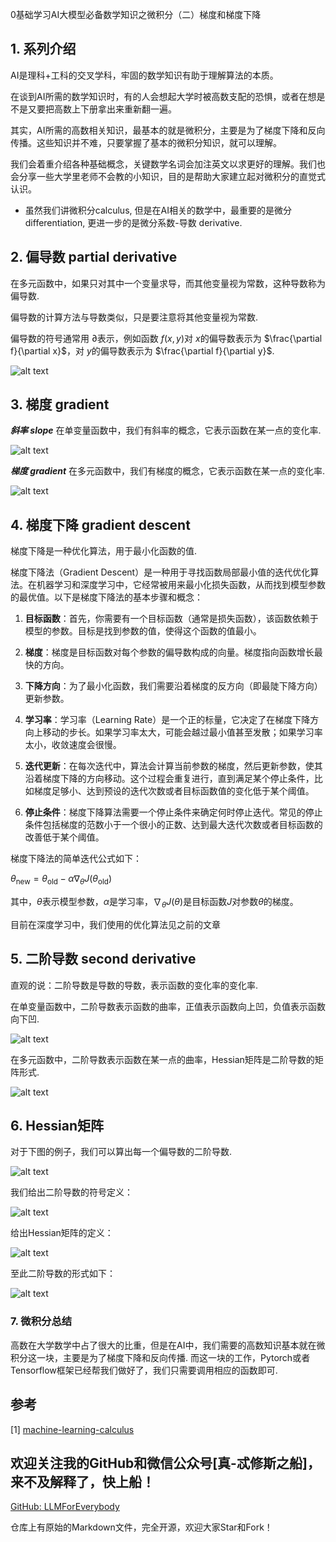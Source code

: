 0基础学习AI大模型必备数学知识之微积分（二）梯度和梯度下降

## 1. 系列介绍

AI是理科+工科的交叉学科，牢固的数学知识有助于理解算法的本质。

在谈到AI所需的数学知识时，有的人会想起大学时被高数支配的恐惧，或者在想是不是又要把高数上下册拿出来重新翻一遍。

其实，AI所需的高数相关知识，最基本的就是微积分，主要是为了梯度下降和反向传播。这些知识并不难，只要掌握了基本的微积分知识，就可以理解。

我们会着重介绍各种基础概念，关键数学名词会加注英文以求更好的理解。我们也会分享一些大学里老师不会教的小知识，目的是帮助大家建立起对微积分的直觉式认识。

- 虽然我们讲微积分calculus, 但是在AI相关的数学中，最重要的是微分 differentiation, 更进一步的是微分系数-导数 derivative.

## 2. 偏导数 partial derivative

在多元函数中，如果只对其中一个变量求导，而其他变量视为常数，这种导数称为偏导数.

偏导数的计算方法与导数类似，只是要注意将其他变量视为常数.

偏导数的符号通常用 $\partial$表示，例如函数 $f(x, y)$对 $x$的偏导数表示为 $\frac{\partial f}{\partial x}$，对 $y$的偏导数表示为 $\frac{\partial f}{\partial y}$.

![alt text](assest/3.png)

## 3. 梯度 gradient


***斜率 slope***
在单变量函数中，我们有斜率的概念，它表示函数在某一点的变化率.

![alt text](assest/5.png)

***梯度 gradient***
在多元函数中，我们有梯度的概念，它表示函数在某一点的变化率.

![alt text](assest/4.png)

## 4. 梯度下降 gradient descent

梯度下降是一种优化算法，用于最小化函数的值.

梯度下降法（Gradient Descent）是一种用于寻找函数局部最小值的迭代优化算法。在机器学习和深度学习中，它经常被用来最小化损失函数，从而找到模型参数的最优值。以下是梯度下降法的基本步骤和概念：

1. **目标函数**：首先，你需要有一个目标函数（通常是损失函数），该函数依赖于模型的参数。目标是找到参数的值，使得这个函数的值最小。

2. **梯度**：梯度是目标函数对每个参数的偏导数构成的向量。梯度指向函数增长最快的方向。

3. **下降方向**：为了最小化函数，我们需要沿着梯度的反方向（即最陡下降方向）更新参数。

4. **学习率**：学习率（Learning Rate）是一个正的标量，它决定了在梯度下降方向上移动的步长。如果学习率太大，可能会越过最小值甚至发散；如果学习率太小，收敛速度会很慢。

5. **迭代更新**：在每次迭代中，算法会计算当前参数的梯度，然后更新参数，使其沿着梯度下降的方向移动。这个过程会重复进行，直到满足某个停止条件，比如梯度足够小、达到预设的迭代次数或者目标函数值的变化低于某个阈值。

6. **停止条件**：梯度下降算法需要一个停止条件来确定何时停止迭代。常见的停止条件包括梯度的范数小于一个很小的正数、达到最大迭代次数或者目标函数的改善低于某个阈值。

梯度下降法的简单迭代公式如下：

$\theta_{\text{new}} = \theta_{\text{old}} - \alpha \nabla_\theta J(\theta_{\text{old}})$

其中，$\theta$表示模型参数，$\alpha$是学习率，$\nabla_\theta J(\theta)$是目标函数$J$对参数$\theta$的梯度。

目前在深度学习中，我们使用的优化算法见之前的文章

## 5. 二阶导数 second derivative

直观的说：二阶导数是导数的导数，表示函数的变化率的变化率.

在单变量函数中，二阶导数表示函数的曲率，正值表示函数向上凹，负值表示函数向下凹.

![alt text](assest/6.png)

在多元函数中，二阶导数表示函数在某一点的曲率，Hessian矩阵是二阶导数的矩阵形式.

![alt text](assest/7.png)

## 6. Hessian矩阵

对于下图的例子，我们可以算出每一个偏导数的二阶导数.

![alt text](assest/8.png)

我们给出二阶导数的符号定义：

![alt text](assest/9.png)

给出Hessian矩阵的定义：

![alt text](assest/10.png)

至此二阶导数的形式如下：

![alt text](assest/11.png)

### 7. 微积分总结

高数在大学数学中占了很大的比重，但是在AI中，我们需要的高数知识基本就在微积分这一块，主要是为了梯度下降和反向传播. 而这一块的工作，Pytorch或者Tensorflow框架已经帮我们做好了，我们只需要调用相应的函数即可.

## 参考

<div id="refer-anchor-1"></div>

[1] [machine-learning-calculus](https://www.coursera.org/learn/machine-learning-calculus/home/module/2)

## 欢迎关注我的GitHub和微信公众号[真-忒修斯之船]，来不及解释了，快上船！

[GitHub: LLMForEverybody](https://github.com/luhengshiwo/LLMForEverybody)

仓库上有原始的Markdown文件，完全开源，欢迎大家Star和Fork！